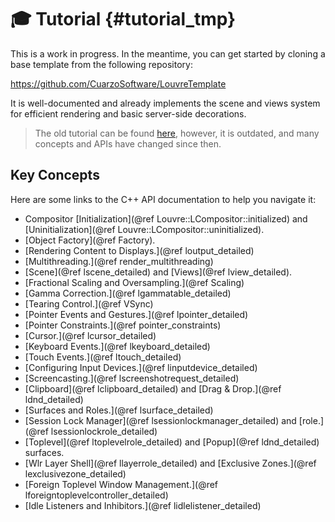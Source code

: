 # 🎓 Tutorial {#tutorial_tmp}

This is a work in progress. In the meantime, you can get started by cloning a base template from the following repository:

https://github.com/CuarzoSoftware/LouvreTemplate

It is well-documented and already implements the scene and views system for efficient rendering and basic server-side decorations.

> The old tutorial can be found [here](https://github.com/CuarzoSoftware/Louvre/tree/main/doxygen/md/tutorial), however, it is outdated, and many concepts and APIs have changed since then.

## Key Concepts

Here are some links to the C++ API documentation to help you navigate it:

- Compositor [Initialization](@ref Louvre::LCompositor::initialized) and [Uninitialization](@ref Louvre::LCompositor::uninitialized).
- [Object Factory](@ref Factory).
- [Rendering Content to Displays.](@ref loutput_detailed)
- [Multithreading.](@ref render_multithreading)
- [Scene](@ref lscene_detailed) and [Views](@ref lview_detailed).
- [Fractional Scaling and Oversampling.](@ref Scaling)
- [Gamma Correction.](@ref lgammatable_detailed)
- [Tearing Control.](@ref VSync)
- [Pointer Events and Gestures.](@ref lpointer_detailed)
- [Pointer Constraints.](@ref pointer_constraints)
- [Cursor.](@ref lcursor_detailed)
- [Keyboard Events.](@ref lkeyboard_detailed)
- [Touch Events.](@ref ltouch_detailed)
- [Configuring Input Devices.](@ref linputdevice_detailed)
- [Screencasting.](@ref lscreenshotrequest_detailed)
- [Clipboard](@ref lclipboard_detailed) and [Drag & Drop.](@ref ldnd_detailed)
- [Surfaces and Roles.](@ref lsurface_detailed)
- [Session Lock Manager](@ref lsessionlockmanager_detailed) and [role.](@ref lsessionlockrole_detailed)
- [Toplevel](@ref ltoplevelrole_detailed) and [Popup](@ref ldnd_detailed) surfaces.
- [Wlr Layer Shell](@ref llayerrole_detailed) and [Exclusive Zones.](@ref lexclusivezone_detailed)
- [Foreign Toplevel Window Management.](@ref lforeigntoplevelcontroller_detailed)
- [Idle Listeners and Inhibitors.](@ref lidlelistener_detailed)
